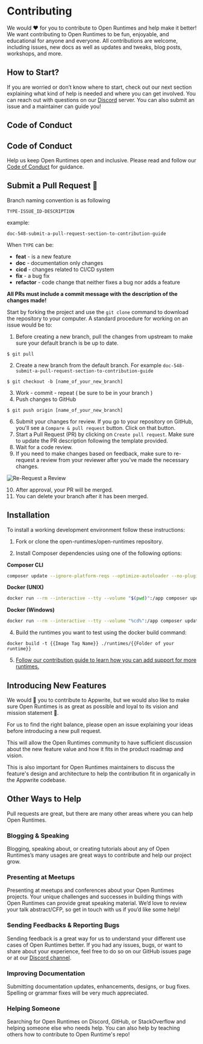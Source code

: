 # Contributing

We would ❤️ for you to contribute to Open Runtimes and help make it better! We want contributing to Open Runtimes to be fun, enjoyable, and educational for anyone and everyone. All contributions are welcome, including issues, new docs as well as updates and tweaks, blog posts, workshops, and more.

## How to Start?

If you are worried or don’t know where to start, check out our next section explaining what kind of help is needed and where you can get involved. You can reach out with questions on our [Discord](https://discord.gg/fP6W2qEzfQ) server. You can also submit an issue and a maintainer can guide you!

## Code of Conduct
## Code of Conduct

Help us keep Open Runtimes open and inclusive. Please read and follow our [Code of Conduct](/CODE_OF_CONDUCT.md) for guidance.


## Submit a Pull Request 🚀

Branch naming convention is as following

`TYPE-ISSUE_ID-DESCRIPTION`

example:

```
doc-548-submit-a-pull-request-section-to-contribution-guide
```

When `TYPE` can be:

- **feat** - is a new feature
- **doc** - documentation only changes
- **cicd** - changes related to CI/CD system
- **fix** - a bug fix
- **refactor** - code change that neither fixes a bug nor adds a feature

**All PRs must include a commit message with the description of the changes made!**

Start by forking the project and use the `git clone` command to download the repository to your computer. A standard procedure for working on an issue would be to:

1. Before creating a new branch, pull the changes from upstream to make sure your default branch is be up to date.

```
$ git pull
```

2. Create a new branch from the default branch. For example `doc-548-submit-a-pull-request-section-to-contribution-guide`

```
$ git checkout -b [name_of_your_new_branch]
```

3. Work - commit - repeat ( be sure to be in your branch )
4. Push changes to GitHub

```
$ git push origin [name_of_your_new_branch]
```

6. Submit your changes for review. If you go to your repository on GitHub, you'll see a `Compare & pull request` button. Click on that button.
7. Start a Pull Request (PR) by clicking on `Create pull request`. Make sure to update the PR description following the template provided.
8. Wait for a code review.
9. If you need to make changes based on feedback, make sure to re-request a review from your reviewer after you've made the necessary changes.

![Re-Request a Review](https://docs.github.com/assets/cb-4714/images/help/pull_requests/request-re-review.png)

10. After approval, your PR will be merged.
11. You can delete your branch after it has been merged.

## Installation

To install a working development environment follow these instructions:

1. Fork or clone the open-runtimes/open-runtimes repository.

2. Install Composer dependencies using one of the following options:

**Composer CLI**

```bash
composer update --ignore-platform-reqs --optimize-autoloader --no-plugins --no-scripts --prefer-dist
```

**Docker (UNIX)**

```bash
docker run --rm --interactive --tty --volume "$(pwd)":/app composer update --ignore-platform-reqs --optimize-autoloader --no-plugins --no-scripts --prefer-dist
```

**Docker (Windows)**

```bash
docker run --rm --interactive --tty --volume "%cd%":/app composer update --ignore-platform-reqs --optimize-autoloader --no-plugins --no-scripts --prefer-dist
```

4. Build the runtimes you want to test using the docker build command:

```
docker build -t {{Image Tag Name}} ./runtimes/{{Folder of your runtime}}
```

5. [Follow our contribution guide to learn how you can add support for more runtimes.](docs/add-runtime.md)

## Introducing New Features

We would 💖 you to contribute to Appwrite, but we would also like to make sure Open Runtimes is as great as possible and loyal to its vision and mission statement 🙏.

For us to find the right balance, please open an issue explaining your ideas before introducing a new pull request.

This will allow the Open Runtimes community to have sufficient discussion about the new feature value and how it fits in the product roadmap and vision.

This is also important for Open Runtimes maintainers to discuss the feature's design and architecture to help the contribution fit in organically in the Appwrite codebase.

## Other Ways to Help

Pull requests are great, but there are many other areas where you can help Open Runtimes.

### Blogging & Speaking

Blogging, speaking about, or creating tutorials about any of Open Runtimes’s many usages are great ways to contribute and help our project grow.

### Presenting at Meetups

Presenting at meetups and conferences about your Open Runtimes projects. Your unique challenges and successes in building things with Open Runtimes can provide great speaking material. We’d love to review your talk abstract/CFP, so get in touch with us if you’d like some help!

### Sending Feedbacks & Reporting Bugs

Sending feedback is a great way for us to understand your different use cases of Open Runtimes better. If you had any issues, bugs, or want to share about your experience, feel free to do so on our GitHub issues page or at our [Discord channel](https://discord.gg/fP6W2qEzfQ).

### Improving Documentation

Submitting documentation updates, enhancements, designs, or bug fixes. Spelling or grammar fixes will be very much appreciated.

### Helping Someone

Searching for Open Runtimes on Discord, GitHub, or StackOverflow and helping someone else who needs help. You can also help by teaching others how to contribute to Open Runtime's repo!
